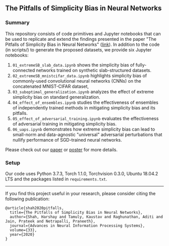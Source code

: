 ## The Pitfalls of Simplicity Bias in Neural Networks

### Summary

This repository consists of code primitives and Jupyter notebooks that can be used to replicate and extend the findings presented in the paper "The Pitfalls of Simplicity Bias in Neural Networks" ([link](https://arxiv.org/abs/2006.07710)). In addition to the code (in scripts/) to generate the proposed datasets, we provide six Jupyter notebooks:

1. ```01_extremeSB_slab_data.ipynb``` shows the simplicity bias of fully-connected networks trained on synthetic slab-structured datasets.
2. ```02_extremeSB_mnistcifar_data.ipynb``` highlights simplicity bias of commonly-used convolutional neural networks (CNNs) on the concatenated MNIST-CIFAR dataset,
3. ```03_suboptimal_generalization.ipynb``` analyzes the effect of extreme simplicity bias on standard generalization.
4. ```04_effect_of_ensembles.ipynb``` studies the effectiveness of ensembles of independently trained methods in mitigating simplicity bias and its pitfalls.
5. ```05_effect_of_adversarial_training.ipynb``` evaluates the effectiveness of adversarial training in mitigating simplicity bias. 
6. ```06_uaps.ipynb``` demonstrates how extreme simplicity bias can lead to small-norm and data-agnostic "universal" adversarial perturbations that nullify performance of SGD-trained neural networks.


Please check out our [paper](https://arxiv.org/abs/2006.07710) or [poster](https://drive.google.com/file/d/10McXcIyTM8pxJE2edqcvO2cBxmq8is2P/view?usp=sharing) for more details.  

###  Setup

Our code uses Python 3.7.3, Torch 1.1.0, Torchvision 0.3.0, Ubuntu 18.04.2 LTS and the packages listed in `requirements.txt`.

---

If you find this project useful in your research, please consider citing the following publication:

```
@article{shah2020pitfalls,
  title={The Pitfalls of Simplicity Bias in Neural Networks},
  author={Shah, Harshay and Tamuly, Kaustav and Raghunathan, Aditi and Jain, Prateek and Netrapalli, Praneeth},
  journal={Advances in Neural Information Processing Systems},
  volume={33},
  year={2020}
}
```

